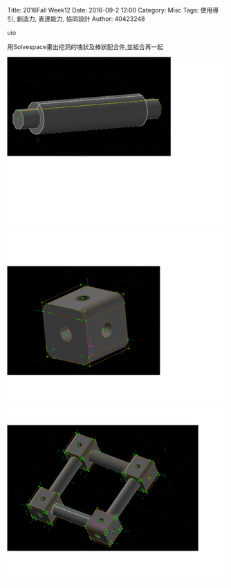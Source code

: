 Title: 2016Fall Week12
Date: 2016-09-2 12:00
Category: Misc
Tags: 使用導引, 創造力, 表達能力, 協同設計
Author: 40423248

uio

用Solvespace畫出挖洞的塊狀及棒狀配合件,並組合再一起

<img src="./../data/Bar01.png" width= "800" />

<img src="./../data/Block01.png" width= "800" />

<img src="./../data/assemble01.png" width= "800" />